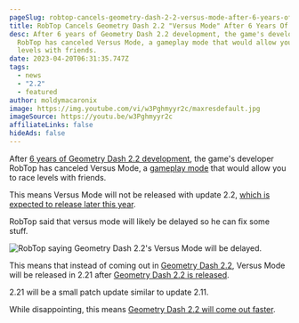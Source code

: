 ```yaml
---
pageSlug: robtop-cancels-geometry-dash-2-2-versus-mode-after-6-years-of-development
title: RobTop Cancels Geometry Dash 2.2 "Versus Mode" After 6 Years Of Development
desc: After 6 years of Geometry Dash 2.2 development, the game's developer
  RobTop has canceled Versus Mode, a gameplay mode that would allow you to race
  levels with friends.
date: 2023-04-20T06:31:35.747Z
tags:
  - news
  - "2.2"
  - featured
author: moldymacaronix
image: https://img.youtube.com/vi/w3Pghmyyr2c/maxresdefault.jpg
imageSource: https://youtu.be/w3Pghmyyr2c
affiliateLinks: false
hideAds: false
---
```

After [6 years of Geometry Dash 2.2 development](posts/geometry-dash-2-2-wait-turns-6-years-old/), the game's developer RobTop has canceled Versus Mode, a [gameplay mode](/posts/robtop-has-geometry-dash-2-3-game-mode-planned/) that would allow you to race levels with friends.

This means Versus Mode will not be released with update 2.2, [which is expected to release later this year](/posts/geometry-dash-2-2-release-date-confirmed-2023/).

RobTop said that versus mode will likely be delayed so he can fix some stuff.

![RobTop saying Geometry Dash 2.2's Versus Mode will be delayed.](https://pbs.twimg.com/media/FuHC-6kaAAAEMus?format=png&name=900x900)

This means that instead of coming out in [Geometry Dash 2.2](/categories/2.2/), Versus Mode will be released in 2.21 after [Geometry Dash 2.2 is released](/posts/geometry-dash-2-2-release-date-news-everything-we-know-about-when-2-2-will-come-out/).

2.21 will be a small patch update similar to update 2.11.

While disappointing, this means [Geometry Dash 2.2 will come out faster](/posts/why-is-2-2-taking-so-long/).